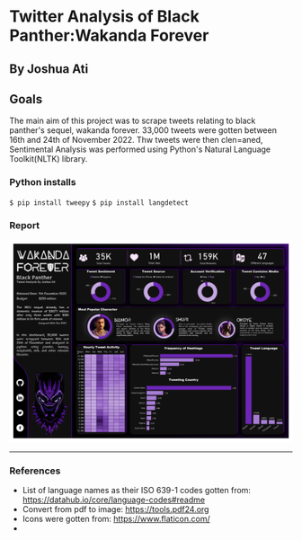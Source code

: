 # Twitter Analysis of Black Panther:Wakanda Forever
## By Joshua Ati

## Goals
The main aim of this project was to scrape tweets relating to black panther's sequel, wakanda forever. 33,000 tweets were gotten between 16th and 24th of November 2022. Thw tweets were then clen=aned, Sentimental Analysis was performed using Python's Natural Language Toolkit(NLTK) library. 



### Python installs
`$ pip install tweepy`
`$ pip install langdetect`


### Report
![report](power_bi/Dashboard.png)

---
### References
- List of language names as their ISO 639-1 codes gotten from: https://datahub.io/core/language-codes#readme
- Convert from pdf to image: https://tools.pdf24.org
- Icons were gotten from: https://www.flaticon.com/
- 